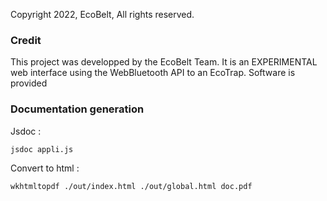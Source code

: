 Copyright 2022, EcoBelt, All rights reserved.

### Credit

This project was developped by the EcoBelt Team.
It is an EXPERIMENTAL web interface using the WebBluetooth API to an EcoTrap.
Software is provided 

### Documentation generation

Jsdoc :
```console
jsdoc appli.js
```
    

Convert to html :
```console
wkhtmltopdf ./out/index.html ./out/global.html doc.pdf
```
